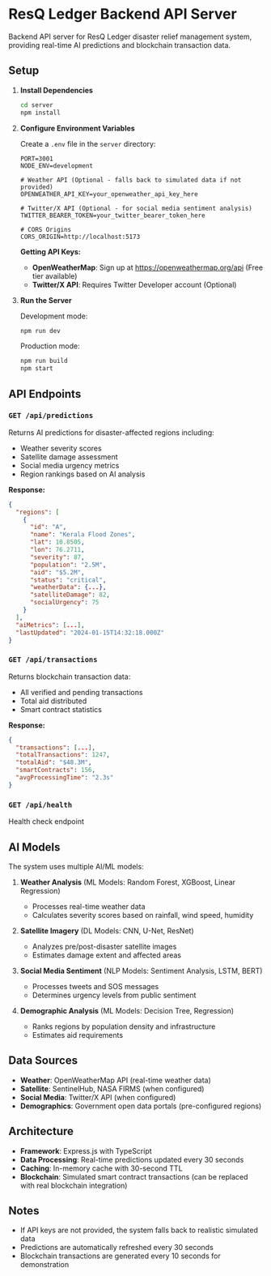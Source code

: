 # ResQ Ledger Backend API Server

Backend API server for ResQ Ledger disaster relief management system, providing real-time AI predictions and blockchain transaction data.

## Setup

1. **Install Dependencies**
   ```bash
   cd server
   npm install
   ```

2. **Configure Environment Variables**
   
   Create a `.env` file in the `server` directory:
   ```env
   PORT=3001
   NODE_ENV=development
   
   # Weather API (Optional - falls back to simulated data if not provided)
   OPENWEATHER_API_KEY=your_openweather_api_key_here
   
   # Twitter/X API (Optional - for social media sentiment analysis)
   TWITTER_BEARER_TOKEN=your_twitter_bearer_token_here
   
   # CORS Origins
   CORS_ORIGIN=http://localhost:5173
   ```

   **Getting API Keys:**
   - **OpenWeatherMap**: Sign up at https://openweathermap.org/api (Free tier available)
   - **Twitter/X API**: Requires Twitter Developer account (Optional)

3. **Run the Server**
   
   Development mode:
   ```bash
   npm run dev
   ```
   
   Production mode:
   ```bash
   npm run build
   npm start
   ```

## API Endpoints

### `GET /api/predictions`
Returns AI predictions for disaster-affected regions including:
- Weather severity scores
- Satellite damage assessment
- Social media urgency metrics
- Region rankings based on AI analysis

**Response:**
```json
{
  "regions": [
    {
      "id": "A",
      "name": "Kerala Flood Zones",
      "lat": 10.8505,
      "lon": 76.2711,
      "severity": 87,
      "population": "2.5M",
      "aid": "$5.2M",
      "status": "critical",
      "weatherData": {...},
      "satelliteDamage": 82,
      "socialUrgency": 75
    }
  ],
  "aiMetrics": [...],
  "lastUpdated": "2024-01-15T14:32:18.000Z"
}
```

### `GET /api/transactions`
Returns blockchain transaction data:
- All verified and pending transactions
- Total aid distributed
- Smart contract statistics

**Response:**
```json
{
  "transactions": [...],
  "totalTransactions": 1247,
  "totalAid": "$48.3M",
  "smartContracts": 156,
  "avgProcessingTime": "2.3s"
}
```

### `GET /api/health`
Health check endpoint

## AI Models

The system uses multiple AI/ML models:

1. **Weather Analysis** (ML Models: Random Forest, XGBoost, Linear Regression)
   - Processes real-time weather data
   - Calculates severity scores based on rainfall, wind speed, humidity

2. **Satellite Imagery** (DL Models: CNN, U-Net, ResNet)
   - Analyzes pre/post-disaster satellite images
   - Estimates damage extent and affected areas

3. **Social Media Sentiment** (NLP Models: Sentiment Analysis, LSTM, BERT)
   - Processes tweets and SOS messages
   - Determines urgency levels from public sentiment

4. **Demographic Analysis** (ML Models: Decision Tree, Regression)
   - Ranks regions by population density and infrastructure
   - Estimates aid requirements

## Data Sources

- **Weather**: OpenWeatherMap API (real-time weather data)
- **Satellite**: SentinelHub, NASA FIRMS (when configured)
- **Social Media**: Twitter/X API (when configured)
- **Demographics**: Government open data portals (pre-configured regions)

## Architecture

- **Framework**: Express.js with TypeScript
- **Data Processing**: Real-time predictions updated every 30 seconds
- **Caching**: In-memory cache with 30-second TTL
- **Blockchain**: Simulated smart contract transactions (can be replaced with real blockchain integration)

## Notes

- If API keys are not provided, the system falls back to realistic simulated data
- Predictions are automatically refreshed every 30 seconds
- Blockchain transactions are generated every 10 seconds for demonstration
